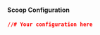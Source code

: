
<!--
  By opening this issue you confirm that you have searched for similar issues/PRs here already.
  Failing to do so will most likely result in closing of this issue without any explanation.
-->

#### Scoop Configuration
<!-- Can be found in  ~/.config/scoop/config.json -->

```json
//# Your configuration here
```
